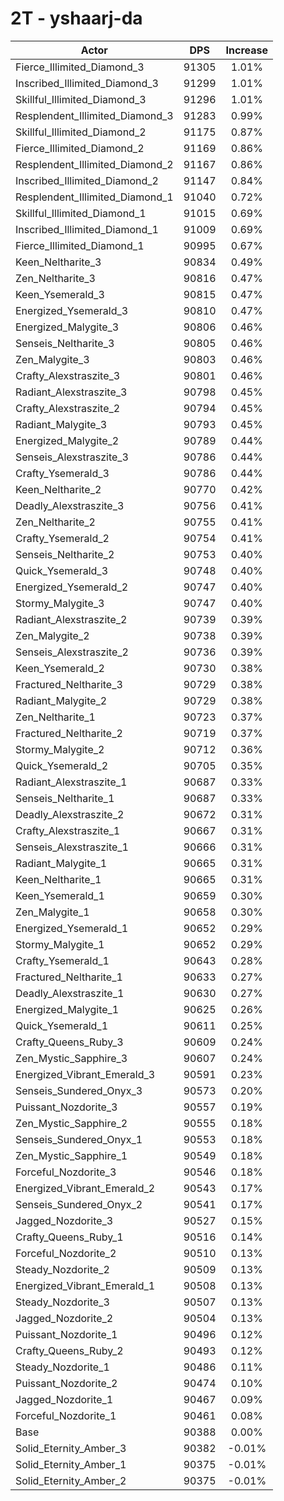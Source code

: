 # 2T - yshaarj-da
| Actor | DPS | Increase |
|---|:---:|:---:|
|Fierce_Illimited_Diamond_3|91305|1.01%|
|Inscribed_Illimited_Diamond_3|91299|1.01%|
|Skillful_Illimited_Diamond_3|91296|1.01%|
|Resplendent_Illimited_Diamond_3|91283|0.99%|
|Skillful_Illimited_Diamond_2|91175|0.87%|
|Fierce_Illimited_Diamond_2|91169|0.86%|
|Resplendent_Illimited_Diamond_2|91167|0.86%|
|Inscribed_Illimited_Diamond_2|91147|0.84%|
|Resplendent_Illimited_Diamond_1|91040|0.72%|
|Skillful_Illimited_Diamond_1|91015|0.69%|
|Inscribed_Illimited_Diamond_1|91009|0.69%|
|Fierce_Illimited_Diamond_1|90995|0.67%|
|Keen_Neltharite_3|90834|0.49%|
|Zen_Neltharite_3|90816|0.47%|
|Keen_Ysemerald_3|90815|0.47%|
|Energized_Ysemerald_3|90810|0.47%|
|Energized_Malygite_3|90806|0.46%|
|Senseis_Neltharite_3|90805|0.46%|
|Zen_Malygite_3|90803|0.46%|
|Crafty_Alexstraszite_3|90801|0.46%|
|Radiant_Alexstraszite_3|90798|0.45%|
|Crafty_Alexstraszite_2|90794|0.45%|
|Radiant_Malygite_3|90793|0.45%|
|Energized_Malygite_2|90789|0.44%|
|Senseis_Alexstraszite_3|90786|0.44%|
|Crafty_Ysemerald_3|90786|0.44%|
|Keen_Neltharite_2|90770|0.42%|
|Deadly_Alexstraszite_3|90756|0.41%|
|Zen_Neltharite_2|90755|0.41%|
|Crafty_Ysemerald_2|90754|0.41%|
|Senseis_Neltharite_2|90753|0.40%|
|Quick_Ysemerald_3|90748|0.40%|
|Energized_Ysemerald_2|90747|0.40%|
|Stormy_Malygite_3|90747|0.40%|
|Radiant_Alexstraszite_2|90739|0.39%|
|Zen_Malygite_2|90738|0.39%|
|Senseis_Alexstraszite_2|90736|0.39%|
|Keen_Ysemerald_2|90730|0.38%|
|Fractured_Neltharite_3|90729|0.38%|
|Radiant_Malygite_2|90729|0.38%|
|Zen_Neltharite_1|90723|0.37%|
|Fractured_Neltharite_2|90719|0.37%|
|Stormy_Malygite_2|90712|0.36%|
|Quick_Ysemerald_2|90705|0.35%|
|Radiant_Alexstraszite_1|90687|0.33%|
|Senseis_Neltharite_1|90687|0.33%|
|Deadly_Alexstraszite_2|90672|0.31%|
|Crafty_Alexstraszite_1|90667|0.31%|
|Senseis_Alexstraszite_1|90666|0.31%|
|Radiant_Malygite_1|90665|0.31%|
|Keen_Neltharite_1|90665|0.31%|
|Keen_Ysemerald_1|90659|0.30%|
|Zen_Malygite_1|90658|0.30%|
|Energized_Ysemerald_1|90652|0.29%|
|Stormy_Malygite_1|90652|0.29%|
|Crafty_Ysemerald_1|90643|0.28%|
|Fractured_Neltharite_1|90633|0.27%|
|Deadly_Alexstraszite_1|90630|0.27%|
|Energized_Malygite_1|90625|0.26%|
|Quick_Ysemerald_1|90611|0.25%|
|Crafty_Queens_Ruby_3|90609|0.24%|
|Zen_Mystic_Sapphire_3|90607|0.24%|
|Energized_Vibrant_Emerald_3|90591|0.23%|
|Senseis_Sundered_Onyx_3|90573|0.20%|
|Puissant_Nozdorite_3|90557|0.19%|
|Zen_Mystic_Sapphire_2|90555|0.18%|
|Senseis_Sundered_Onyx_1|90553|0.18%|
|Zen_Mystic_Sapphire_1|90549|0.18%|
|Forceful_Nozdorite_3|90546|0.18%|
|Energized_Vibrant_Emerald_2|90543|0.17%|
|Senseis_Sundered_Onyx_2|90541|0.17%|
|Jagged_Nozdorite_3|90527|0.15%|
|Crafty_Queens_Ruby_1|90516|0.14%|
|Forceful_Nozdorite_2|90510|0.13%|
|Steady_Nozdorite_2|90509|0.13%|
|Energized_Vibrant_Emerald_1|90508|0.13%|
|Steady_Nozdorite_3|90507|0.13%|
|Jagged_Nozdorite_2|90504|0.13%|
|Puissant_Nozdorite_1|90496|0.12%|
|Crafty_Queens_Ruby_2|90493|0.12%|
|Steady_Nozdorite_1|90486|0.11%|
|Puissant_Nozdorite_2|90474|0.10%|
|Jagged_Nozdorite_1|90467|0.09%|
|Forceful_Nozdorite_1|90461|0.08%|
|Base|90388|0.00%|
|Solid_Eternity_Amber_3|90382|-0.01%|
|Solid_Eternity_Amber_1|90375|-0.01%|
|Solid_Eternity_Amber_2|90375|-0.01%|
